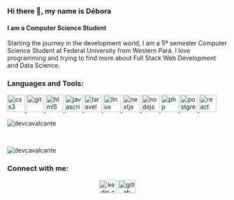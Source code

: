 ### Hi there 👋, my name is Débora
#### I am a Computer Science Student
Starting the journey in the development world, I am a 5º semester Computer Science Student at Federal University from Western Pará. I love programming and trying to find more about Full Stack Web Development and Data Science.

<h3 align="left">Languages and Tools:</h3>
<p align="left"> <a href="https://www.w3schools.com/css/" target="_blank"> <img src="https://devicons.github.io/devicon/devicon.git/icons/css3/css3-original-wordmark.svg" alt="css3" width="40" height="40"/> </a> <a href="https://git-scm.com/" target="_blank"> <img src="https://www.vectorlogo.zone/logos/git-scm/git-scm-icon.svg" alt="git" width="40" height="40"/> </a> <a href="https://www.w3.org/html/" target="_blank"> <img src="https://devicons.github.io/devicon/devicon.git/icons/html5/html5-original-wordmark.svg" alt="html5" width="40" height="40"/> </a> <a href="https://developer.mozilla.org/en-US/docs/Web/JavaScript" target="_blank"> <img src="https://devicons.github.io/devicon/devicon.git/icons/javascript/javascript-original.svg" alt="javascript" width="40" height="40"/> </a> <a href="https://laravel.com/" target="_blank"> <img src="https://devicons.github.io/devicon/devicon.git/icons/laravel/laravel-plain-wordmark.svg" alt="laravel" width="40" height="40"/> </a> <a href="https://www.linux.org/" target="_blank"> <img src="https://devicons.github.io/devicon/devicon.git/icons/linux/linux-original.svg" alt="linux" width="40" height="40"/> </a> <a href="https://nextjs.org/" target="_blank"> <img src="https://cdn.worldvectorlogo.com/logos/nextjs-3.svg" alt="nextjs" width="40" height="40"/> </a> <a href="https://nodejs.org" target="_blank"> <img src="https://devicons.github.io/devicon/devicon.git/icons/nodejs/nodejs-original-wordmark.svg" alt="nodejs" width="40" height="40"/> </a> <a href="https://www.php.net" target="_blank"> <img src="https://devicons.github.io/devicon/devicon.git/icons/php/php-original.svg" alt="php" width="40" height="40"/> </a> <a href="https://www.postgresql.org" target="_blank"> <img src="https://devicons.github.io/devicon/devicon.git/icons/postgresql/postgresql-original-wordmark.svg" alt="postgresql" width="40" height="40"/> </a> <a href="https://reactjs.org/" target="_blank"> <img src="https://devicons.github.io/devicon/devicon.git/icons/react/react-original-wordmark.svg" alt="react" width="40" height="40"/> </a> </p>

<p><img align="center" src="https://github-readme-stats.vercel.app/api/top-langs?username=devcavalcante&show_icons=true&locale=en&layout=compact" alt="devcavalcante" /></p>
<br>
<p>&nbsp;<img align="left" src="https://github-readme-stats.vercel.app/api?username=devcavalcante&show_icons=true&locale=en" alt="devcavalcante" /></p>

<h3 align="left">Connect with me:</h3>
<p align="center">
<a href="https://linkedin.com/in/kedin.com/in/débora-cavalcante-171633142/" target="blank"><img align="center" src="https://cdn.jsdelivr.net/npm/simple-icons@3.0.1/icons/linkedin.svg" alt="kedin.com/in/débora-cavalcante-171633142/" height="30" width="40" /></a>
  <a href="https://gitlab.com/debora.brito" target="blank"><img align="center" src="https://cdn.jsdelivr.net/npm/simple-icons@3.0.1/icons/gitlab.svg" alt="gitlab" height="30" width="40" /></a>
</p>

